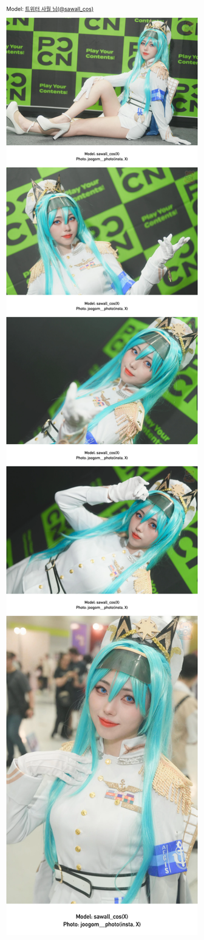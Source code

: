 ﻿---
dddd: 2024.08.17 팝콘 토
nickname: 사월
sns_type: x
sns_id: sawall_cos
---

<a name="sawall_cos"></a>
Model: <a href="https://x.com/sawall_cos" target="_blank">트위터 사월 님(@sawall_cos)</a>

![B61220240818075347748.webp](/assets/img/2024/08-17/사월/B61220240818075347748.webp)
![B61220240818075637699.webp](/assets/img/2024/08-17/사월/B61220240818075637699.webp)
![B61220240818080200321.webp](/assets/img/2024/08-17/사월/B61220240818080200321.webp)
![B61220240818083631454.webp](/assets/img/2024/08-17/사월/B61220240818083631454.webp)
![B61220240818084644319.webp](/assets/img/2024/08-17/사월/B61220240818084644319.webp)